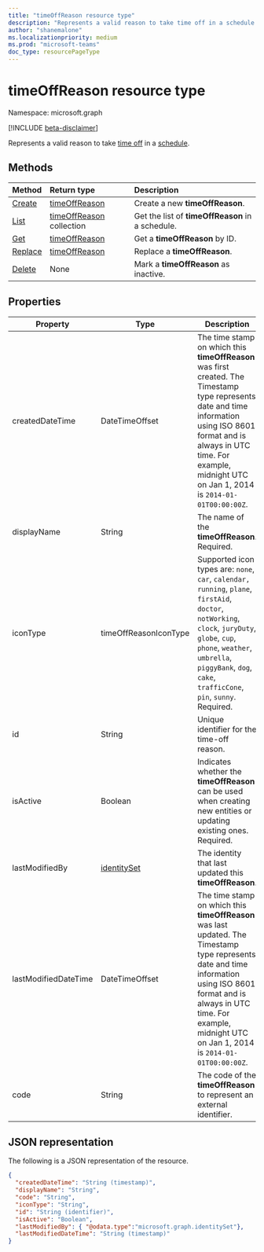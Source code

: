 ```yaml
---
title: "timeOffReason resource type"
description: "Represents a valid reason to take time off in a schedule."
author: "shanemalone"
ms.localizationpriority: medium
ms.prod: "microsoft-teams"
doc_type: resourcePageType
---
```


# timeOffReason resource type

Namespace: microsoft.graph

[!INCLUDE [beta-disclaimer](../../includes/beta-disclaimer.md)]

Represents a valid reason to take [time off](timeoff.md) in a [schedule](schedule.md).

## Methods

| Method                                           | Return type                                  | Description                                      |
| :----------------------------------------------- | :------------------------------------------- | :----------------------------------------------- |
| [Create](../api/schedule-post-timeoffreasons.md) | [timeOffReason](timeoffreason.md)            | Create a new **timeOffReason**.                  |
| [List](../api/schedule-list-timeoffreasons.md)   | [timeOffReason](timeoffreason.md) collection | Get the list of **timeOffReason** in a schedule. |
| [Get](../api/timeoffreason-get.md)               | [timeOffReason](timeoffreason.md)            | Get a **timeOffReason** by ID.                   |
| [Replace](../api/timeoffreason-put.md)           | [timeOffReason](timeoffreason.md)            | Replace a **timeOffReason**.                     |
| [Delete](../api/timeoffreason-delete.md)         | None                                         | Mark a **timeOffReason** as inactive.            |

## Properties

|Property          |Type           |Description                                                                                 |
|--------------|---------------|--------------------------------------------------------------------------------------------|
| createdDateTime		| DateTimeOffset        |The time stamp on which this **timeOffReason** was first created. The Timestamp type represents date and time information using ISO 8601 format and is always in UTC time. For example, midnight UTC on Jan 1, 2014 is `2014-01-01T00:00:00Z`. |
| displayName               | String                  | The name of the **timeOffReason**. Required. |
| iconType | timeOffReasonIconType   | Supported icon types are: `none`, `car`, `calendar,` `running`, `plane`, `firstAid`, `doctor`, `notWorking`, `clock`, `juryDuty`, `globe`, `cup`, `phone`, `weather`, `umbrella`, `piggyBank`, `dog`, `cake`, `trafficCone`, `pin`, `sunny`. Required. |
| id			| String      |Unique identifier for the time-off reason.|
| isActive 			| Boolean      | Indicates whether the **timeOffReason** can be used when creating new entities or updating existing ones. Required. |
| lastModifiedBy		| [identitySet](identityset.md)        |The identity that last updated this **timeOffReason**.|
| lastModifiedDateTime		| DateTimeOffset         |The time stamp on which this **timeOffReason** was last updated. The Timestamp type represents date and time information using ISO 8601 format and is always in UTC time. For example, midnight UTC on Jan 1, 2014 is `2014-01-01T00:00:00Z`. |
| code               | String                  | The code of the **timeOffReason** to represent an external identifier. |

## JSON representation

The following is a JSON representation of the resource.

<!-- {
  "blockType": "resource",
  "keyProperty": "id",
  "@odata.type": "microsoft.graph.timeOffReason",
  "baseType":"microsoft.graph.changeTrackedEntity"
}-->

```json
{
  "createdDateTime": "String (timestamp)",
  "displayName": "String",
  "code": "String",
  "iconType": "String",
  "id": "String (identifier)",
  "isActive": "Boolean",
  "lastModifiedBy": { "@odata.type":"microsoft.graph.identitySet"},
  "lastModifiedDateTime": "String (timestamp)"
}
```

<!-- uuid: 8fcb5dbc-d5aa-4681-8e31-b001d5168d79
2015-10-25 14:57:30 UTC -->

<!--
{
  "type": "#page.annotation",
  "description": "timeOffReason resource",
  "keywords": "",
  "section": "documentation",
  "tocPath": "",
  "suppressions": []
}
-->
